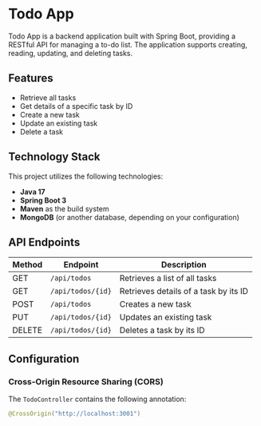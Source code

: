 # Todo App

Todo App is a backend application built with Spring Boot, providing a RESTful API for managing a to-do list. The
application supports creating, reading, updating, and deleting tasks.

## Features

- Retrieve all tasks
- Get details of a specific task by ID
- Create a new task
- Update an existing task
- Delete a task

## Technology Stack

This project utilizes the following technologies:

- **Java 17**
- **Spring Boot 3**
- **Maven** as the build system
- **MongoDB** (or another database, depending on your configuration)

## API Endpoints

| Method | Endpoint          | Description                           |
|--------|-------------------|---------------------------------------|
| GET    | `/api/todos`      | Retrieves a list of all tasks         |
| GET    | `/api/todos/{id}` | Retrieves details of a task by its ID |
| POST   | `/api/todos`      | Creates a new task                    |
| PUT    | `/api/todos/{id}` | Updates an existing task              |
| DELETE | `/api/todos/{id}` | Deletes a task by its ID              |

## Configuration

### Cross-Origin Resource Sharing (CORS)

The `TodoController` contains the following annotation:

```java
@CrossOrigin("http://localhost:3001")
